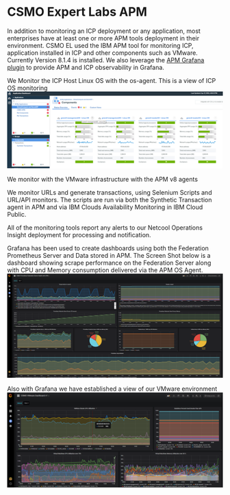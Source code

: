 # CSMO Expert Labs APM
In addition to monitoring an ICP deployment or any application, most enterprises have at least one or more APM tools deployment in their environment.
CSMO EL used the IBM APM tool for monitoring ICP, application installed in ICP and other components such as VMware. Currently Version 8.1.4 is installed. We also leverage the [APM Grafana plugin](https://github.com/rafal-szypulka/grafana-ibm-apm) to provide APM and ICP observability in Grafana.  

We Monitor the ICP Host Linux OS with the os-agent. This is a view of ICP OS monitoring
![os-agent](./images/ICPHOSTOSMon.png)



We monitor with the VMware infrastructure with the APM v8 agents



We monitor URLs and generate transactions, using Selenium Scripts and URL/API monitors. The scripts are run via both the Synthetic Transaction agent in APM and via IBM Clouds Availability Monitoring in IBM Cloud Public.

All of the monitoring tools report any alerts to our Netcool Operations Insight deployment for processing and notification.  

Grafana has been used to create dashboards using both the Federation Prometheus Server and Data stored in APM. The Screen Shot below is a dashboard showing scrape performance on the Federation Server along with CPU and Memory consumption delivered via the APM OS Agent.
![Prometheus Health Dashboard](./images/PFedwAPMHealth.png)

Also with Grafana we have established a view of our VMware environment
![vmw](./images/CSMO_vmware_grafana.png)
